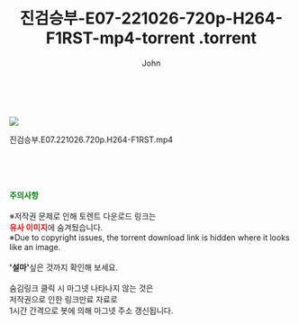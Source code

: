 ﻿---
layout: post
title:  "                   진검승부-E07-221026-720p-H264-F1RST-mp4-torrent                .torrent"
author: John
categories: [ 드라마 ]
tags: [  ]
image: https://torrentrj59.com/uploadfile/full/f31b1bbd764545a95d42c8c11c10535b9232a68a.jpg 
description: "                   진검승부-E07-221026-720p-H264-F1RST-mp4-torrent                 torrent 정보 공유"
toc: true
toc_sticky: true
---

<br>
<p><img src="https://torrentrj59.com/uploadfile/full/f31b1bbd764545a95d42c8c11c10535b9232a68a.jpg"/></p>
 진검승부.E07.221026.720p.H264-F1RST.mp4    
    
<br><br><br>
<p data-ke-size="size16"><b><span style="color: green;">주의사항</span></b><br /><br />※저작권 문제로 인해 토렌트 다운로드 링크는<br /><b><span style="color: red;">유사 이미지</span></b>에 숨겨뒀습니다.<br />※Due to copyright issues, the torrent download link is hidden where it looks like an image.<br /><br /><b>'설마'</b>싶은 것까지 확인해 보세요.<br /><br />숨김링크 클릭 시 마그넷 나타나지 않는 것은<br />저작권으로 인한 링크만료 자료로<br />1시간 간격으로 봇에 의해 마그넷 주소 갱신됩니다.</p>
